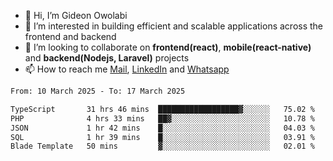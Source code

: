 - 👋 Hi, I’m Gideon Owolabi
- 👀 I’m interested in building efficient and scalable applications across the frontend and backend
- 💞️ I’m looking to collaborate on <b>frontend(react)</b>, <b>mobile(react-native)</b> and <b>backend(Nodejs, Laravel)</b> projects
- 📫 How to reach me <a href="mailto:gideoniyin2021@gmail.com">Mail</a>, <a href="https://www.linkedin.com/in/gideon-owolabi-9b667a232/">LinkedIn</a> and <a href="https://wa.me/2348055377085">Whatsapp</a>

<!---
gude1/gude1 is a ✨ special ✨ repository because its `README.md` (this file) appears on your GitHub profile.
You can click the Preview link to take a look at your changes.
--->

<!--START_SECTION:waka-->

```txt
From: 10 March 2025 - To: 17 March 2025

TypeScript       31 hrs 46 mins  ██████████████████▓░░░░░░   75.02 %
PHP              4 hrs 33 mins   ██▓░░░░░░░░░░░░░░░░░░░░░░   10.78 %
JSON             1 hr 42 mins    █░░░░░░░░░░░░░░░░░░░░░░░░   04.03 %
SQL              1 hr 39 mins    █░░░░░░░░░░░░░░░░░░░░░░░░   03.91 %
Blade Template   50 mins         ▓░░░░░░░░░░░░░░░░░░░░░░░░   02.01 %
```

<!--END_SECTION:waka-->

